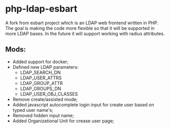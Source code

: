 # php-ldap-esbart

A fork from esbart project which is an LDAP web frontend written in PHP. The goal is making the code more flexible so that it will be supported in more LDAP bases. In the future it will support working with radius attributes.

## Mods:

* Added support for docker;
* Defined new LDAP parameters:
  * LDAP_SEARCH_DN
  * LDAP_USER_ATTRS
  * LDAP_GROUP_ATTR
  * LDAP_GROUPS_DN
  * LDAP_USER_OBJ_CLASSES
* Remove create/assisted mode;
* Added javascript autocomplete login input for create user based on typed user name's;
* Removed hidden input name;
* Added Organizational Unit for crease user page;





